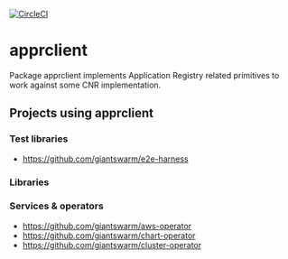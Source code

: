 [![CircleCI](https://circleci.com/gh/giantswarm/apprclient.svg?&style=shield&circle-token=306880eb6048f774ff7566773f60b5cb21f3f087)](https://circleci.com/gh/giantswarm/apprclient)

# apprclient

Package apprclient implements Application Registry related primitives to work
against some CNR implementation.



## Projects using apprclient

### Test libraries

- https://github.com/giantswarm/e2e-harness

### Libraries

### Services & operators

- https://github.com/giantswarm/aws-operator
- https://github.com/giantswarm/chart-operator
- https://github.com/giantswarm/cluster-operator
